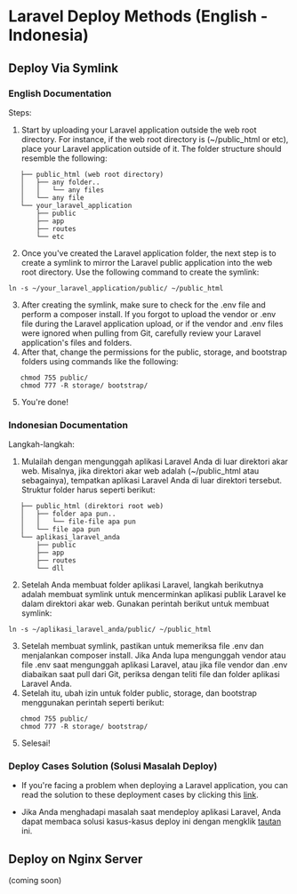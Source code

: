 # Laravel Deploy Methods (English - Indonesia)

## Deploy Via Symlink

### English Documentation
Steps:
1. Start by uploading your Laravel application outside the web root directory. For instance, if the web root directory is (~/public_html or etc), place your Laravel application outside of it. The folder structure should resemble the following:

```
   ├── public_html (web root directory)
   │   ├── any folder..
   │   │   └── any files
   │   └── any file
   └── your_laravel_application
       ├── public
       ├── app
       ├── routes
       └── etc
```

2. Once you've created the Laravel application folder, the next step is to create a symlink to mirror the Laravel public application into the web root directory. Use the following command to create the symlink:

```
ln -s ~/your_laravel_application/public/ ~/public_html
```

3. After creating the symlink, make sure to check for the .env file and perform a composer install. If you forgot to upload the vendor or .env file during the Laravel application upload, or if the vendor and .env files were ignored when pulling from Git, carefully review your Laravel application's files and folders.
4. After that, change the permissions for the public, storage, and bootstrap folders using commands like the following:

```
   chmod 755 public/
   chmod 777 -R storage/ bootstrap/
```

5. You're done!

### Indonesian Documentation

Langkah-langkah:
1. Mulailah dengan mengunggah aplikasi Laravel Anda di luar direktori akar web. Misalnya, jika direktori akar web adalah (~/public_html atau sebagainya), tempatkan aplikasi Laravel Anda di luar direktori tersebut. Struktur folder harus seperti berikut:
```
   ├── public_html (direktori root web)
   │   ├── folder apa pun..
   │   │   └── file-file apa pun
   │   └── file apa pun
   └── aplikasi_laravel_anda
       ├── public
       ├── app
       ├── routes
       └── dll
```
2. Setelah Anda membuat folder aplikasi Laravel, langkah berikutnya adalah membuat symlink untuk mencerminkan aplikasi publik Laravel ke dalam direktori akar web. Gunakan perintah berikut untuk membuat symlink:

```
ln -s ~/aplikasi_laravel_anda/public/ ~/public_html
```

3. Setelah membuat symlink, pastikan untuk memeriksa file .env dan menjalankan composer install. Jika Anda lupa mengunggah vendor atau file .env saat mengunggah aplikasi Laravel, atau jika file vendor dan .env diabaikan saat pull dari Git, periksa dengan teliti file dan folder aplikasi Laravel Anda.
4. Setelah itu, ubah izin untuk folder public, storage, dan bootstrap menggunakan perintah seperti berikut:

```
   chmod 755 public/
   chmod 777 -R storage/ bootstrap/
```

5. Selesai!

### Deploy Cases Solution (Solusi Masalah Deploy)
- If you're facing a problem when deploying a Laravel application, you can read the solution to these deployment cases by clicking this [link](https://github.com/RNando1337/Laravel-Deploy-Symlink/blob/main/Deploy%20Cases%20(English).md).

- Jika Anda menghadapi masalah saat mendeploy aplikasi Laravel, Anda dapat membaca solusi kasus-kasus deploy ini dengan mengklik [tautan](https://github.com/RNando1337/Laravel-Deploy-Symlink/blob/main/Deploy%20Cases%20(Indonesia).md) ini.

## Deploy on Nginx Server
(coming soon)

